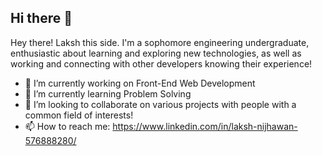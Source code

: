 ## Hi there 👋


Hey there! Laksh this side. I'm a sophomore engineering undergraduate, enthusiastic about learning and exploring new technologies, as well as working and connecting with other developers knowing their experience!

- 🔭 I’m currently working on Front-End Web Development
- 🌱 I’m currently learning Problem Solving
- 👯 I’m looking to collaborate on various projects with people with a common field of interests!
- 📫 How to reach me: https://www.linkedin.com/in/laksh-nijhawan-576888280/


